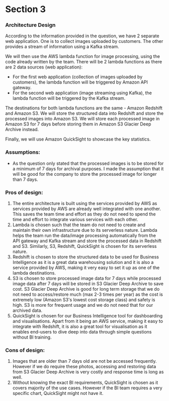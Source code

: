 # Section 3

### Architecture Design
According to the information provided in the question, we have 2 separate web application. One is to collect images uploaded by customers. The other provides a stream of information using a Kafka stream. 

We will then use the AWS lambda function for image processing, using the code already written by the team. There will be 2 lambda functions as there are 2 data sources (web application):
- For the first web application (collection of images uploaded by customers), the lambda function will be triggered by Amazon API gateway.
- For the second web application (image streaming using Kafka), the lambda function will be triggered by the Kafka stream.

The destinations for both lambda functions are the same - Amazon Redshift and Amazon S3. We will store the structured data into Redshift and store the processed images into Amazon S3. 
We will store each processed image in Amazon S3 for 7 days before storing them in Amazon S3 Glacier Deep Archive instead. 

Finally, we will use Amazon QuickSight to showcase the key statistics. 

### Assumptions:
- As the question only stated that the processed images is to be stored for a minimum of 7 days for archival purposes. I made the assumption that it will be good for the company to store the processed image for longer than 7 days. 

### Pros of design:
1. The entire architecture is built using the services provided by AWS as services provided by AWS are already well integrated with one another. This saves the team time and effort as they do not need to spend the time and effort to integrate various services with each other. 
2. Lambda is chosen such that the team do not need to create and maintain their own infrastructure due to its serverless nature. Lambda helps the team run the data/image processing automatically from the API gateway and Kafka stream and store the processed data in Redshift and S3. Similarly, S3, Redshift, QuickSight is chosen for its serverless nature.
3. Redshift is chosen to store the structured data to be used for Business Intelligence as it is a great data warehousing solution and it is also a service provided by AWS, making it very easy to set it up as one of the lambda destinations.
4. S3 is chosen to store processed image data for 7 days while processed image data after 7 days will be stored in S3 Glacier Deep Archive to save cost. S3 Glacier Deep Archive is good for long term storage that we do not need to access/restore much (max 2-3 times per year) as the cost is extremely low (Amazon S3's lowest cost storage class) and safety is high. S3 is more for frequent usage and we do not need that for our archived data. 
5. QuickSight is chosen for our Business Intelligence tool for dashboarding and visualisations. Apart from it being an AWS service, making it easy to integrate with Redshift, it is also a great tool for visualisation as it enables end-users to dive deep into data through simple questions without BI training.

### Cons of design:
1. Images that are older than 7 days old are not be accessed frequently. However if we do require these photos, accessing and restoring data from S3 Glacier Deep Archive is very costly and response time is long as well.
2. Without knowing the exact BI requirements, QuickSight is chosen as it covers majority of the use cases. However if the BI team requires a very specific chart, QuickSight might not have it.


